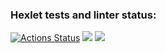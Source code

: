 ### Hexlet tests and linter status:
[![Actions Status](https://github.com/6londo9/java-project-73/workflows/hexlet-check/badge.svg)](https://github.com/6londo9/java-project-73/actions)
<a href="https://codeclimate.com/github/6londo9/java-project-73/maintainability"><img src="https://api.codeclimate.com/v1/badges/ae1e25de18e8a3f1025a/maintainability" /></a>
<a href="https://codeclimate.com/github/6londo9/java-project-73/test_coverage"><img src="https://api.codeclimate.com/v1/badges/ae1e25de18e8a3f1025a/test_coverage" /></a>